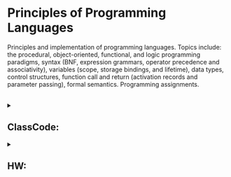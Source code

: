 # Principles of Programming Languages

Principles and implementation of programming languages. Topics include: the procedural, object-oriented, functional, and logic programming paradigms, syntax (BNF, expression grammars, operator precedence and associativity), variables (scope, storage bindings, and lifetime), data types, control structures, function call and return (activation records and parameter passing), formal semantics. Programming assignments. 

<br>

<Details>
<summary>

## ClassCode:

</summary>
<pre>

### [DifferentEcstaticOrigin](https://github.com/iakil/CSCI316_Principles-of-Programming-Languages/tree/main/ClassCode/DifferentEcstaticOrigin)

### [DroopyAggressiveCharactermapping](https://github.com/iakil/CSCI316_Principles-of-Programming-Languages/tree/main/ClassCode/DroopyAggressiveCharactermapping)

### [GoldenLopsidedDifferences](https://github.com/iakil/CSCI316_Principles-of-Programming-Languages/tree/main/ClassCode/GoldenLopsidedDifferences)
</pre>
</details>


<details> 
<summary>

## HW:

</summary>
<pre>

[HW1](https://github.com/iakil/CSCI316_Principles-of-Programming-Languages/blob/main/HW/A_Bhuiyan_HW1.py) [HW2](https://github.com/iakil/CSCI316_Principles-of-Programming-Languages/blob/main/HW/A_Bhuiyan_HW2.py) [HW3](https://github.com/iakil/CSCI316_Principles-of-Programming-Languages/blob/main/HW/A_Bhuiyan_HW3.py) [HW4](https://github.com/iakil/CSCI316_Principles-of-Programming-Languages/blob/main/HW/A_Bhuiyan_HW4.py) [HW5](https://github.com/iakil/CSCI316_Principles-of-Programming-Languages/blob/main/HW/A_Bhuiyan_HW5.py)
</pre>
<details>
<summary> 
 HW1    
</summary>
<pre>

## HW 1: Find the area of a circle in Python

Here is a [alt](https://replit.com/@JoshuaWaxman/DifferentEcstaticOrigin#main.py) [(link)](https://github.com/iakil/CSCI316_Principles-of-Programming-Languages/tree/main/ClassCode/DifferentEcstaticOrigin) to my REPL:

There, you will find the following code (towards the bottom):

```python
def compute_area_circle():
    # put your name in a comment here
  
    # make definitions here
    radius:int = 0
 
    # get the radius using a function
 
    # processing using a function
    # output the area here by calling a function
 
    pass
compute_area_circle()

```

Create your own public REPL. (If you want, name the file hw1.py or something like that.) 
Start recording using Chrome DevTools Recorder tool. Copy the above code into the REPL.
Modify the code so it has your own name in the first comment. Also, after each of the subsequent comments, call a function. That function can either be a nested function (in which case you will likely have to use the nonlocal keyword to access radius and PI), or a function outside of compute_area_circle() (in which case you will likely have to use the global keyword to access radius and / or PI).

 To submit:
1) The Python file (ending in .py)
2) The link to your own REPL (as a comment, perhaps on the assignment if this is possible).
3) The exported JSON for your recording. (I'll be able to lightly edit it and then replay the recording myself.)
</pre>
</details>
<details>
<summary> 
 HW2    
</summary>
<pre>

## HW 2: Add exponent to CFG

Here is a [alt](https://replit.com/@JoshuaWaxman/DroopyAggressiveCharactermapping#main.py) [(link)](https://github.com/iakil/CSCI316_Principles-of-Programming-Languages/tree/main/ClassCode/DroopyAggressiveCharactermapping/main.py) to my REPL:

```python
from nltk import CFG
import nltk
grammar = nltk.CFG.fromstring("""
S -> Expression
Expression -> Expression PlusMinus Term | Term
Term -> Factor | Term TimesDivide Factor
Factor -> 'X' | 'Y' | 'Z'                              
PlusMinus -> '+' | '-'
TimesDivide -> '*' | '/'                  
""")
print('The productions are:', grammar.productions())
from nltk import ChartParser
parser = ChartParser(grammar)
sentence = 'X + Y * Z'.split()
print('The statement is', sentence)
for tree in parser.parse(sentence):
    print(tree)
    tree.draw()
```

Create your own public REPL, or use the same one as before. (Just don't lose previous content. Perhaps rename your old one as hw1.py instead of main. Start recording using Chrome DevTools Recorder tool. Copy the above code into the REPL.
Modify the code so it has your own name in a comment. Also, change the context free grammar (in the multiline string) so that it will also support an exponentiation operator. Recall that exponent has greater precedence than multiplication and division. Also, modify the sentence (in the line sentence = ...) so that it also involves your exponentiation operator.
To submit:

1) The Python file (ending in .py)
2) The link to your own REPL (as a comment, perhaps on the assignment if this is possible).
3) The exported JSON for your recording. (I'll be able to lightly edit it and then replay the recording myself.)
</pre>
</details>
<details>
<summary> 
 HW3   
</summary>
<pre>

## HW 3: Modify PLY calc code

You can access the code for this assignment here, at replit: [alt](https://replit.com/@JoshuaWaxman/GoldenLopsidedDifferences#main.py) [(link)](https://github.com/iakil/CSCI316_Principles-of-Programming-Languages/tree/main/ClassCode/GoldenLopsidedDifferences/main.py)

Modify the code to support the following three bits of functionality.
1) Change the NUMBER token so that it supports floats (with a single decimal point) and not just ints. It should still recognize ints (like 5), so the single decimal point should be optional in your regex portion of the code. 
2) Add a binary operator of == to do comparison. If the two operands are equal, then it should evaluate to 1.0. Otherwise it should evaluate to 0.0.
3) At a ternary elvis operator ?: which works like the question mark - colon in C++. That is, in x ? y : z, if the expression represented by x evaluates to non-zero, then the entire expression evaluates to y. Otherwise, the entire expression evaluates to z. Note that x, y and z need not be individual variables (that is, NAME) but are expressions. Since this is a ternary operator rather than binary, I would recommend copying the entire p_ function for binop, renaming it for ternary, and modifying that.
</pre>
</details>
</details>